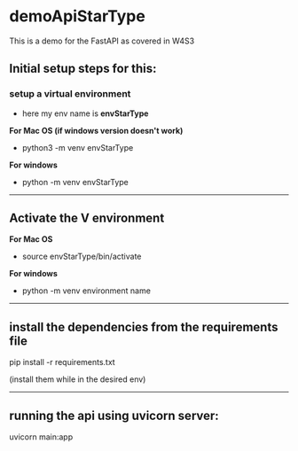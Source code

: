 # demoApiStarType

This is a demo for the FastAPI as covered in W4S3

## Initial setup steps for this:

### setup a virtual environment

- here my env name is **envStarType**

**For Mac OS (if windows version doesn't work)**

- python3 -m venv envStarType

**For windows**

- python -m venv envStarType

---

## Activate the V environment

**For Mac OS**

- source envStarType/bin/activate

**For windows**

- python -m venv environment name

---

## install the dependencies from the requirements file

pip install -r requirements.txt

(install them while in the desired env)

---

## running the api using uvicorn server:

uvicorn main:app
